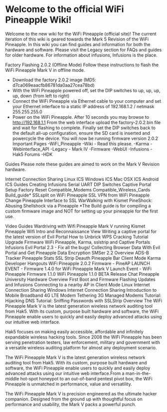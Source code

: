 # Welcome to the official WiFi Pineapple Wiki!

Welcome to the new wiki for the WiFi Pineapple (official site)! The current iteration of this wiki is geared towards the Mark 5 Revision of the WiFi Pineapple. In this wiki you can find guides and information for both the hardware and software. Please visit the Legacy section for FAQs and guides for older hardware. For information about infusions, Infusions is the place.

Factory Flashing 2.0.2 (Offline Mode)
Follow these instructions to flash the WiFi Pineapple Mark V in offline mode.

* Download the factory 2.0.2 image (MD5: d7ca069eaacfb86781da0aa27cea78bd)
* With the WiFi Pineapple powered off, set the DIP switches to up, up, up, up, down (from left to right)
* Connect the WiFi Pineapple via Ethernet cable to your computer and set your Ethernet interface to a static IP address of 192.168.1.2 / netmask 255.255.255.0
* Power on the WiFi Pineapple. After 10 seconds you may browse to http://192.168.1.1
From the web interface upload the factory-2.0.2.bin file and wait for flashing to complete.
Finally set the DIP switches back to the default all-up configuration, ensure the SD card is inserted and powercycle the device.
You will now be running firmware version 2.0.2
Important Pages
-WiFi_Pineapple
-Wiki - Read this please.
-Karma
-Webinterface_API
-Legacy - Mark IV
-Firmware
-WebUI
-Infusions
-Hak5 Forums
-HDK

Guides
Please note these guides are aimed to work on the Mark V Revision hardware.

Internet Connection Sharing
Linux ICS
Windows ICS
Mac OSX ICS
Android ICS
Guides
Creating Infusions
Serial UART
DIP Switches
Captive Portal Setup
Factory Reset
Compatible_Modems
Compatible_Wireless_Cards
Build_guide*
SSLsplit on WiFi Pineapple
SSL VPN from WiFi Pineapple
Change Pineapple Interface to SSL
WarWalking with Kismet
PineShock: Abusing Shellshock via a Pineapple
*The Build guide is for compiling a custom firmware image and NOT for setting up your pineapple for the first use.

Video Guides
Wardriving with Wifi Pineapple Mark V running Kismet
Pineapple Wifi Intro and Reconnaissance View
Writing a captive portal for the latest version of Evil Portal
How to Unbrick
WPS Cracking Tutorial
Upgrade Firmware
WiFi Pineapple, Karma, sslstrip and Captive Portals
Infusions
Evil Portal 2.3 - Fix all the bugs!
Collecting Browser Data With Evil Portal and Get
Pineapple Data Encryption
SMSer 2.2 Overview
ADS-B Tracker
Pineapple Stats
SSL Strip
Deauth
Pineapple Bar
Client Mode
Karma
Developer Hangouts
WiFi Pineapple 2.0.2 Firmware - PineAP
LAUNCH EVENT - Firmware 1.4.0 for WiFi Pineapple Mark V
Launch Event - WiFi Pineapple Firmware 1.1.0
WiFi Pineapple 1.1.0 BETA Release Chat
Pineapple University
Hardware Overview
First Boot and Firmware Flashing
Updates and Infusions
Connecting to a nearby AP in Client Mode
Linux Internet Connection Sharing
Windows Internet Connection Sharing
Introduction to Mobile Broadband
4G LTE Modem Tethering
3G Managed Modems
Tutorial: Hijacking DNS
Tutorial: Sniffing Passwords with SSLStrip
Overview
The WiFi Pineapple Mark V is the latest generation wireless network auditing tool from Hak5. With its custom, purpose built hardware and software, the WiFi Pineapple enable users to quickly and easily deploy advanced attacks using our intuitive web interface.

Hak5 focuses on making easily accessible, affordable and infinitely expandable wireless hacking tools. Since 2008 the WiFi Pineapple has been serving penetration testers, law enforcement, military and government with a versatile wireless auditing platform for almost any deployment scenario.

The WiFi Pineapple Mark V is the latest generation wireless network auditing tool from Hak5. With its custom, purpose built hardware and software, the WiFi Pineapple enable users to quickly and easily deploy advanced attacks using our intuitive web interface.From a man-in-the-middle hot-spot honeypot to an out-of-band pentest pivot box, the WiFi Pineapple is unmatched in performance, value and versatility.

The WiFi Pineapple Mark V is precision engineered as the ultimate hacker companion. Designed from the ground up with thoughtful focus on performance and usability, the Mark V packs a powerful punch.